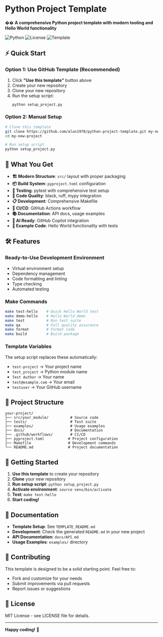 # Python Project Template

�� **A comprehensive Python project template with modern tooling and Hello World functionality**

![Python](https://img.shields.io/badge/python-3.8+-blue.svg)
![License](https://img.shields.io/badge/license-MIT-green.svg)
![Template](https://img.shields.io/badge/template-ready-brightgreen.svg)

## ⚡ Quick Start

### Option 1: Use GitHub Template (Recommended)
1. Click **"Use this template"** button above
2. Create your new repository  
3. Clone your new repository
4. Run the setup script:
   ```bash
   python setup_project.py
   ```

### Option 2: Manual Setup
```bash
# Clone this template
git clone https://github.com/alun1970/python-project-template.git my-new-project
cd my-new-project

# Run setup script
python setup_project.py
```

## 🎯 What You Get

- **🏗️ Modern Structure**: `src/` layout with proper packaging
- **📦 Build System**: `pyproject.toml` configuration  
- **🧪 Testing**: pytest with comprehensive test setup
- **🎨 Code Quality**: black, ruff, mypy integration
- **📋 Development**: Comprehensive Makefile
- **🚀 CI/CD**: GitHub Actions workflow
- **📚 Documentation**: API docs, usage examples
- **🤖 AI Ready**: GitHub Copilot integration
- **👋 Example Code**: Hello World functionality with tests

## 🛠️ Features

### Ready-to-Use Development Environment
- Virtual environment setup
- Dependency management  
- Code formatting and linting
- Type checking
- Automated testing

### Make Commands
```bash
make test-hello    # Quick Hello World test
make demo-hello    # Hello World demo
make test          # Run test suite
make qa            # Full quality assurance
make format        # Format code
make build         # Build package
```

### Template Variables
The setup script replaces these automatically:
- `test-project` → Your project name
- `test_project` → Python module name
- `Test Author` → Your name
- `test@example.com` → Your email  
- `testuser` → Your GitHub username

## 📁 Project Structure

```
your-project/
├── src/your_module/          # Source code
├── tests/                    # Test suite
├── examples/                 # Usage examples
├── docs/                     # Documentation
├── .github/workflows/        # CI/CD
├── pyproject.toml           # Project configuration
├── Makefile                 # Development commands
└── README.md                # Project documentation
```

## 🚀 Getting Started

1. **Use this template** to create your repository
2. **Clone** your new repository
3. **Run setup script**: `python setup_project.py`
4. **Activate environment**: `source venv/bin/activate`
5. **Test**: `make test-hello`
6. **Start coding!**

## 📖 Documentation

- **Template Setup**: See `TEMPLATE_README.md`
- **Development**: Check the generated `README.md` in your new project
- **API Documentation**: `docs/API.md`
- **Usage Examples**: `examples/` directory

## 🤝 Contributing

This template is designed to be a solid starting point. Feel free to:
- Fork and customize for your needs
- Submit improvements via pull requests
- Report issues or suggestions

## 📄 License

MIT License - see LICENSE file for details.

---

**Happy coding!** 🎉
